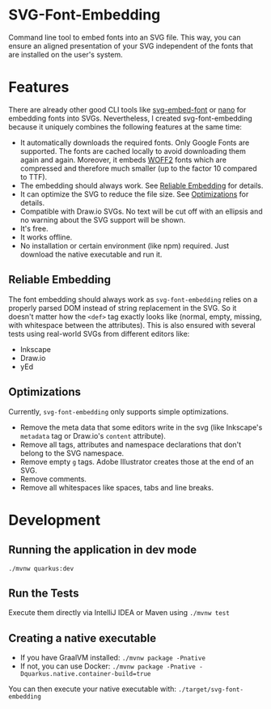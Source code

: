 # SVG-Font-Embedding

Command line tool to embed fonts into an SVG file. This way, you can ensure an aligned presentation of your SVG independent of the fonts that are installed on the user's system. 

# Features

There are already other good CLI tools like [svg-embed-font](https://github.com/BTBurke/svg-embed-font) or [nano](https://www.npmjs.com/package/nanosvg) for embedding fonts into SVGs. Nevertheless, I created svg-font-embedding because it uniquely combines the following features at the same time: 

- It automatically downloads the required fonts. Only Google Fonts are supported. The fonts are cached locally to avoid downloading them again and again. Moreover, it embeds [WOFF2](https://caniuse.com/#search=woff2) fonts which are compressed and therefore much smaller (up to the factor 10 compared to TTF). 
- The embedding should always work. See [Reliable Embedding](#reliable-embedding) for details.
- It can optimize the SVG to reduce the file size. See [Optimizations](#optimizations) for details.
- Compatible with Draw.io SVGs. No text will be cut off with an ellipsis and no warning about the SVG support will be shown. 
- It's free.
- It works offline.
- No installation or certain environment (like npm) required. Just download the native executable and run it.

## Reliable Embedding

The font embedding should always work as `svg-font-embedding` relies on a properly parsed DOM instead of string replacement in the SVG. So it doesn't matter how the `<def>` tag exactly looks like (normal, empty, missing, with whitespace between the attributes). This is also ensured with several tests using real-world SVGs from different editors like:
 
 - Inkscape
 - Draw.io
 - yEd

## Optimizations

Currently, `svg-font-embedding` only supports simple optimizations.

- Remove the meta data that some editors write in the svg (like Inkscape's `metadata` tag or Draw.io's `content` attribute).
- Remove all tags, attributes and namespace declarations that don't belong to the SVG namespace.
- Remove empty `g` tags. Adobe Illustrator creates those at the end of an SVG.
- Remove comments.
- Remove all whitespaces like spaces, tabs and line breaks.

# Development

## Running the application in dev mode

```
./mvnw quarkus:dev
```

## Run the Tests

Execute them directly via IntelliJ IDEA or Maven using `./mvnw test`

## Creating a native executable

- If you have GraalVM installed: `./mvnw package -Pnative`
- If not, you can use Docker: `./mvnw package -Pnative -Dquarkus.native.container-build=true`

You can then execute your native executable with: `./target/svg-font-embedding`
